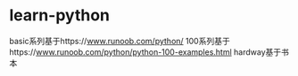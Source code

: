 # learn-python
basic系列基于https://www.runoob.com/python/
100系列基于https://www.runoob.com/python/python-100-examples.html
hardway基于书本
